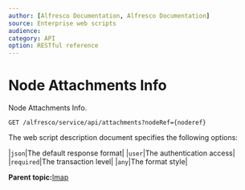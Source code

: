 ```yaml
---
author: [Alfresco Documentation, Alfresco Documentation]
source: Enterprise web scripts
audience: 
category: API
option: RESTful reference
---
```


# Node Attachments Info

Node Attachments Info.

`GET /alfresco/service/api/attachments?nodeRef={noderef}`

The web script description document specifies the following options:

|`json`|The default response format|
|`user`|The authentication access|
|`required`|The transaction level|
|`any`|The format style|

**Parent topic:**[Imap](../references/RESTful-Imap.md)

